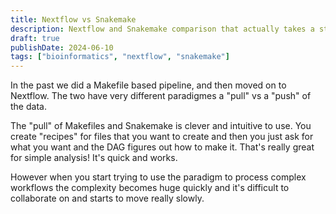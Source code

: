 ```yaml
---
title: Nextflow vs Snakemake
description: Nextflow and Snakemake comparison that actually takes a stance
draft: true
publishDate: 2024-06-10
tags: ["bioinformatics", "nextflow", "snakemake"]
---
```


In the past we did a Makefile based pipeline, and then moved on to Nextflow. The two have very different paradigmes a "pull" vs a "push" of the data.

The "pull" of Makefiles and Snakemake is clever and intuitive to use. You create "recipes" for files that you want to create and then you just ask for what you want and the DAG figures out how to make it. That's really great for simple analysis! It's quick and works.

However when you start trying to use the paradigm to process complex workflows the complexity becomes huge quickly and it's difficult to collaborate on and starts to move really slowly.
